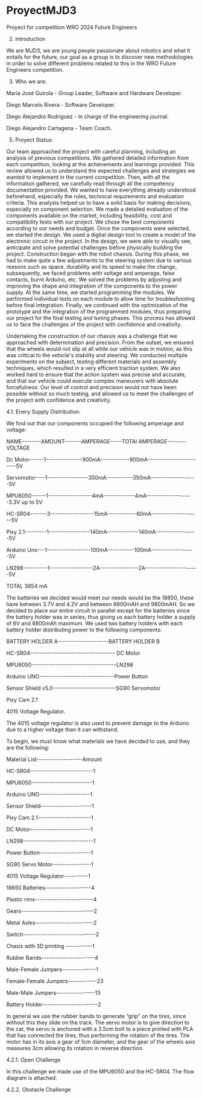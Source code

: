 # ProyectMJD3
Proyect for competition WRO 2024 Future Engineers

2.	Introduction
   
We are MJD3, we are young people passionate about robotics and what it entails for the future, our goal as a group is to discover new methodologies in order to solve different problems related to this in the WRO Future Engineers competition.

3. Who we are:

María José Guirola          -    Group Leader, Software and Hardware Developer.

Diego Marcelo Rivera        -                 Software Developer.

Diego Alejandro Rodríguez   -                In charge of the engineering journal.

Diego Alejandro Cartagena   -              Team Coach.


5.	Proyect Status:
   
Our team approached the project with careful planning, including an analysis of previous competitions. We gathered detailed information from each competition, looking at the achievements and learnings provided.
 This review allowed us to understand the expected challenges and strategies we wanted to implement in the current competition. Then, with all the information gathered, we carefully read through all the competency documentation provided. We wanted to have everything already understood beforehand, especially the rules, technical requirements and evaluation criteria. 
This analysis helped us to have a solid basis for making decisions, especially on component selection. We made a detailed evaluation of the components available on the market, including feasibility, cost and compatibility tests with our project. We chose the best components according to our needs and budget.
 Once the components were selected, we started the design. We used a digital design tool to create a model of the electronic circuit in the project. In the design, we were able to visually see, anticipate and solve potential challenges before physically building the project. Construction began with the robot chassis. During this phase, we had to make quite a few adjustments to the steering system due to various reasons such as space, durability and its speed to make the change, subsequently, we faced problems with voltage and amperage, false contacts, burnt Arduino, etc. We solved the problems by adjusting and improving the shape and integration of the components to the power supply. At the same time, we started programming the modules. We performed individual tests on each module to allow time for troubleshooting before final integration.
Finally, we continued with the optimization of the prototype and the integration of the programmed modules, thus preparing our project for the final testing and tuning phases. This process has allowed us to face the challenges of the project with confidence and creativity.

Undertaking the construction of our chassis was a challenge that we approached with determination and precision. From the outset, we ensured that the wheels would not slip at all while our vehicle was in motion, as this was critical to the vehicle's stability and steering. We conducted multiple experiments on the subject, testing different materials and assembly techniques, which resulted in a very efficient traction system. We also worked hard to ensure that the action system was precise and accurate, and that our vehicle could execute complex maneuvers with absolute forcefulness. Our level of control and precision would not have been possible without so much testing, and allowed us to meet the challenges of the project with confidence and creativity.

4.1. Enery Supply Distribution:

We find out that our components occupied the following amperage and voltage:

NAME--------AMOUNT-------AMPERAGE-----TOTAl AMPERAGE--------VOLTAGE

Dc Motor------1---------------900mA------------900mA------------------------5V

Servomotor----1-----------------350mA-----------350mA-------------------5V

MPU6050------1------------------4mA-------------4mA-------------------3.3V up to 5V

HC-SR04-------3------------------15mA------------60mA--------------------5V

Pixy 2.1---------1-----------------140mA-------------140mA-----------------5V

Arduino Uno---1------------------100mA-----------100mA------------------5V

LN298----------1------------------2A----------------2A----------------------5V

TOTAL	3654 mA	

The batteries we decided would meet our needs would be the 18650, these have between 3.7V and 4.2V and between 8800mAH and 9800mAH. So we decided to place our entire circuit in parallel except for the batteries since the battery holder was in series, thus giving us each battery holder a supply of 8V and 8800mAh maximum.
We used two battery holders with each battery holder distributing power to the following components:

BATTERY HOLDER A---------------------BATTERY HOLDER B

   HC-SR04----------------------------------- DC Motor
   
   MPU6050-----------------------------------LN298
   
  Arduino UNO-------------------------------Power Button
  
Sensor Shield v5.0--------------------------SG90 Servomotor

  Pixy Cam 2.1	
  
4015 Voltage Regulator.	


The 4015 voltage regulator is also used to prevent damage to the Arduino due to a higher voltage than it can withstand.

To begin, we must know what materials we have decided to use, and they are the following:

Material List-------------------Amount

HC-SR04--------------------------1

MPU6050-------------------------1

Arduino UNO---------------------1

Sensor Shield---------------------1

Pixy Cam 2.1----------------------1

DC Motor-------------------------1

LN298-----------------------------1

Power Button---------------------1

SG90 Servo Motor----------------1

4015 Voltage Regulator----------1

18650 Batteries-------------------4

Plastic rims------------------------4

Gears------------------------------2

Metal Axles------------------------2

Switch------------------------------2

Chasis with  3D printing -----------1

Rubber Bands----------------------4

Male-Female Jumpers--------------1

Female-Female Jumpers------------23

Male-Male Jumpers----------------13

Battery Holder-----------------------2

In general we use the rubber bands to generate “grip” on the tires, since without this they slide on the track. The servo motor is to give direction to the car, the servo is anchored with a 3.5cm bolt to a piece printed with PLA that has connected the tires, thus performing the rotation of the tires. The motor has in its axis a gear of 1cm diameter, and the gear of the wheels axis measures 3cm allowing its rotation in reverse direction.

4.2.1.   Open Challenge

In this challenge we made use of the MPU6050 and the HC-SR04.
The flow diagram is attached:

4.2.2. Obstacle Challenge


